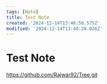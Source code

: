 ```yaml
---
tags: [Note]
title: Test Note
created: '2024-12-14T13:46:50.575Z'
modified: '2024-12-14T13:48:28.026Z'
---
```


# Test Note

https://github.com/Rajwar92/Tree.git


